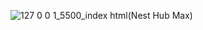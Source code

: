 
![127 0 0 1_5500_index html(Nest Hub Max)](https://github.com/user-attachments/assets/1c42cfdb-dbfb-4698-91e4-0bd918731d40)
